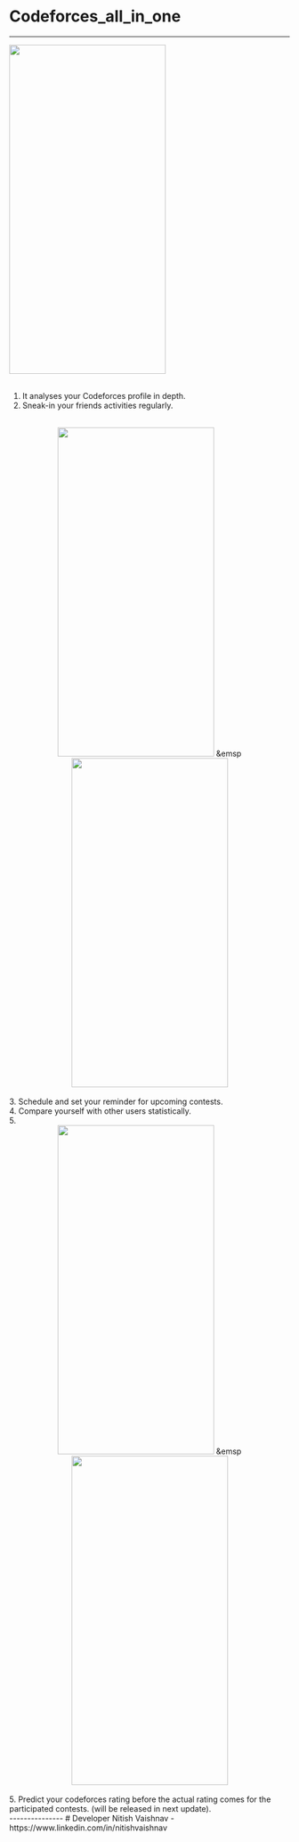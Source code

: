 # Codeforces_all_in_one
---------------

<a href="url"><img src="https://github.com/nitishv2017/Codeforces_all_in_one/blob/master/final_entry_gif.gif" align="center"  width="281" height="590" ></a> <br/> <br/>

1. It analyses your Codeforces profile in depth. <br/>
2. Sneak-in your friends activities regularly.<br/> <br/>

<div align="center">
<a href="url"><img src="https://github.com/nitishv2017/Codeforces_all_in_one/blob/master/2.jpg"  width="281" height="590" pa ></a> &emsp
<a href="url"><img src="https://github.com/nitishv2017/Codeforces_all_in_one/blob/master/3.jpg"  width="281" height="590" ></a>
 </div>
 <br/>
3. Schedule and set your reminder for upcoming contests.<br/>
4. Compare yourself with other users statistically.<br/>
5. <div align="center">
<a href="url"><img src="https://github.com/nitishv2017/Codeforces_all_in_one/blob/master/4.jpg"  width="281" height="590" ></a> &emsp
<a href="url"><img src="https://github.com/nitishv2017/Codeforces_all_in_one/blob/master/5.jpg"  width="281" height="590" ></a>
 </div>
 <br/>
5. Predict your codeforces rating before the actual rating comes for the participated contests. (will be released in next update).<br/>
---------------
# Developer
Nitish Vaishnav - https://www.linkedin.com/in/nitishvaishnav <br/>
 
